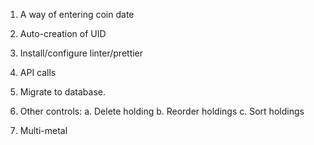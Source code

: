 1. A way of entering coin date
2. Auto-creation of UID
3. Install/configure linter/prettier
4. API calls 
5. Migrate to database.
6. Other controls:
  a. Delete holding
  b. Reorder holdings
  c. Sort holdings

7. Multi-metal